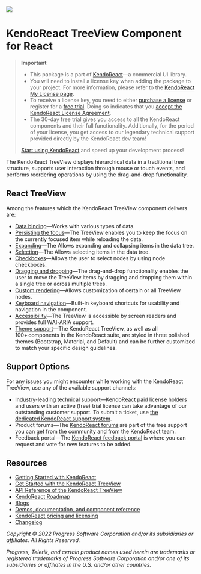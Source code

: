<a href="https://www.telerik.com/kendo-react-ui?utm_medium=referral&utm_source=npm&utm_campaign=kendo-ui-react-trial-npm-treeview&utm_content=banner" target="_blank">
<img src="https://www.telerik.com/kendo-react-ui/components/npm-banner.svg">
</a>

# KendoReact TreeView Component for React

> **Important**
> * This package is а part of [KendoReact](https://www.telerik.com/kendo-react-ui?utm_medium=referral&utm_source=npm&utm_campaign=kendo-ui-react-trial-npm-treeview)&mdash;a commercial UI library.
> * You will need to install a license key when adding the package to your project. For more information, please refer to the [KendoReact My License page](https://www.telerik.com/kendo-react-ui/components/my-license/?utm_medium=referral&utm_source=npm&utm_campaign=kendo-ui-react-trial-npm-treeview).
> * To receive a license key, you need to either [purchase a license](https://www.telerik.com/kendo-react-ui/pricing?utm_medium=referral&utm_source=npm&utm_campaign=kendo-ui-react-trial-npm-treeview) or register for a [free trial](https://www.telerik.com/try/kendo-react-ui?utm_medium=referral&utm_source=npm&utm_campaign=kendo-ui-react-trial-npm-treeview). Doing so indicates that you [accept the KendoReact License Agreement](https://www.telerik.com/purchase/license-agreement/progress-kendoreact?utm_medium=referral&utm_source=npm&utm_campaign=kendo-ui-react-trial-npm-treeview).
> * The 30-day free trial gives you access to all the KendoReact components and their full functionality. Additionally, for the period of your license, you get access to our legendary technical support provided directly by the KendoReact dev team!
>
> [Start using KendoReact](https://www.telerik.com/try/kendo-react-ui?utm_medium=referral&utm_source=npm&utm_campaign=kendo-ui-react-trial-npm-treeview) and speed up your development process!

The KendoReact TreeView displays hierarchical data in a traditional tree structure, supports user interaction through mouse or touch events, and performs reordering operations by using the drag-and-drop functionality.

## React TreeView

Among the features which the KendoReact TreeView component delivers are:

* [Data binding](https://www.telerik.com/kendo-react-ui/components/treeview/data-binding/?utm_medium=referral&utm_source=npm&utm_campaign=kendo-ui-react-trial-npm-treeview)&mdash;Works with various types of data.
* [Persisting the focus](https://www.telerik.com/kendo-react-ui/components/treeview/data-reload/?utm_medium=referral&utm_source=npm&utm_campaign=kendo-ui-react-trial-npm-treeview)&mdash;The TreeView enables you to keep the focus on the currently focused item while reloading the data.
* [Expanding](https://www.telerik.com/kendo-react-ui/components/treeview/expansion/?utm_medium=referral&utm_source=npm&utm_campaign=kendo-ui-react-trial-npm-treeview)&mdash;The Allows expanding and collapsing items in the data tree.
* [Selection](https://www.telerik.com/kendo-react-ui/components/treeview/selection/?utm_medium=referral&utm_source=npm&utm_campaign=kendo-ui-react-trial-npm-treeview)&mdash;The Allows selecting items in the data tree.
* [Checkboxes](https://www.telerik.com/kendo-react-ui/components/treeview/checkboxes/?utm_medium=referral&utm_source=npm&utm_campaign=kendo-ui-react-trial-npm-treeview)&mdash;Allows the user to select nodes by using node checkboxes.
* [Dragging and dropping](https://www.telerik.com/kendo-react-ui/components/treeview/drag-drop/?utm_medium=referral&utm_source=npm&utm_campaign=kendo-ui-react-trial-npm-treeview)&mdash;The drag-and-drop functionality enables the user to move the TreeView items by dragging and dropping them within a single tree or across multiple trees.
* [Custom rendering](https://www.telerik.com/kendo-react-ui/components/treeview/custom-rendering/?utm_medium=referral&utm_source=npm&utm_campaign=kendo-ui-react-trial-npm-treeview)&mdash;Allows customization of certain or all TreeView nodes.
* [Keyboard navigation](https://www.telerik.com/kendo-react-ui/components/treeview/keyboard-navigation/?utm_medium=referral&utm_source=npm&utm_campaign=kendo-ui-react-trial-npm-treeview)&mdash;Built-in keyboard shortcuts for usability and navigation in the component.
* [Accessibility](https://www.telerik.com/kendo-react-ui/components/treeview/accessibility/?utm_medium=referral&utm_source=npm&utm_campaign=kendo-ui-react-trial-npm-treeview)&mdash;The TreeView is accessible by screen readers and provides full WAI-ARIA support.
* [Theme support](https://www.telerik.com/kendo-react-ui/components/styling/?utm_medium=referral&utm_source=npm&utm_campaign=kendo-ui-react-trial-npm-treeview)&mdash;The KendoReact TreeView, as well as all 100+ components in the KendoReact suite, are styled in three polished themes (Bootstrap, Material, and Default) and can be further customized to match your specific design guidelines.

## Support Options

For any issues you might encounter while working with the KendoReact TreeView, use any of the available support channels:

* Industry-leading technical support&mdash;KendoReact paid license holders and users with an active (free) trial license can take advantage of our outstanding customer support. To submit a ticket, use [the dedicated KendoReact support system](https://www.telerik.com/account/support-tickets?utm_medium=referral&utm_source=npm&utm_campaign=kendo-ui-react-trial-npm-treeview).
* Product forums&mdash;The [KendoReact forums](https://www.telerik.com/forums/kendo-ui-react?utm_medium=referral&utm_source=npm&utm_campaign=kendo-ui-react-trial-npm-treeview) are part of the free support you can get from the community and from the KendoReact team.
* Feedback portal&mdash;The [KendoReact feedback portal](https://feedback.telerik.com/kendo-react-ui?utm_medium=referral&utm_source=npm&utm_campaign=kendo-ui-react-trial-npm-treeview) is where you can request and vote for new features to be added.

## Resources

* [Getting Started with KendoReact](https://www.telerik.com/kendo-react-ui/components/getting-started/?utm_medium=referral&utm_source=npm&utm_campaign=kendo-ui-react-trial-npm-treeview)
* [Get Started with the KendoReact TreeView](https://www.telerik.com/kendo-react-ui/components/treeview/?utm_medium=referral&utm_source=npm&utm_campaign=kendo-ui-react-trial-npm-treeview)
* [API Reference of the KendoReact TreeView](https://www.telerik.com/kendo-react-ui/components/treeview/api/TreeViewProps/?utm_medium=referral&utm_source=npm&utm_campaign=kendo-ui-react-trial-npm-treeview)
* [KendoReact Roadmap](https://www.telerik.com/support/whats-new/kendo-react-ui/roadmap?utm_medium=referral&utm_source=npm&utm_campaign=kendo-ui-react-trial-npm-treeview)
* [Blogs](https://www.telerik.com/blogs/tag/kendoreact?utm_medium=referral&utm_source=npm&utm_campaign=kendo-ui-react-trial-npm-treeview)
* [Demos, documentation, and component reference](https://www.telerik.com/kendo-react-ui/components/?utm_medium=referral&utm_source=npm&utm_campaign=kendo-ui-react-trial-npm-treeview)
* [KendoReact pricing and licensing](https://www.telerik.com/kendo-react-ui/pricing?utm_medium=referral&utm_source=npm&utm_campaign=kendo-ui-react-trial-npm-treeview)
* [Changelog](https://www.telerik.com/kendo-react-ui/components/changelogs/ui-for-react/?utm_medium=referral&utm_source=npm&utm_campaign=kendo-ui-react-trial-npm-treeview)

*Copyright © 2022 Progress Software Corporation and/or its subsidiaries or affiliates. All Rights Reserved.*

*Progress, Telerik, and certain product names used herein are trademarks or registered trademarks of Progress Software Corporation and/or one of its subsidiaries or affiliates in the U.S. and/or other countries.*

